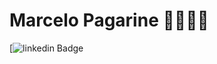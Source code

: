 <!--
### Hi there 👋
**prog-marcelinhoo93/prog-marcelinhoo93** is a ✨ _special_ ✨ repository because its `README.md` (this file) appears on your GitHub profile.

Here are some ideas to get you started:

- 🔭 I’m currently working on ...
- 🌱 I’m currently learning ...
- 👯 I’m looking to collaborate on ...
- 🤔 I’m looking for help with ...
- 💬 Ask me about ...
- 📫 How to reach me: ...
- 😄 Pronouns: ...
- ⚡ Fun fact: ...
-->
# Marcelo Pagarine 👨🏾‍💻🚀

[![linkedin Badge](https://www.linkedin.com/in/marcelo-pagarine-0549a2bb/)
